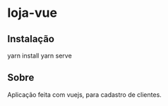 # loja-vue

## Instalação 

yarn install 
yarn serve

## Sobre

Aplicação feita com vuejs, para cadastro de clientes.
